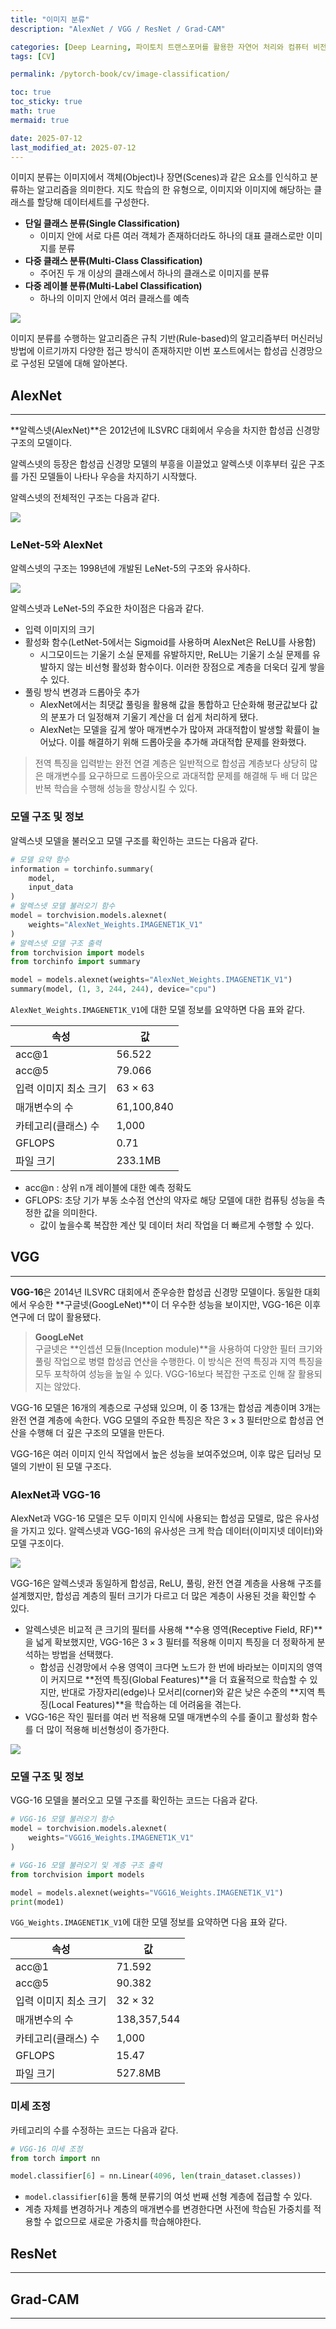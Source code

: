 ```yaml
---
title: "이미지 분류"
description: "AlexNet / VGG / ResNet / Grad-CAM"

categories: [Deep Learning, 파이토치 트랜스포머를 활용한 자연어 처리와 컴퓨터 비전 심층학습]
tags: [CV]

permalink: /pytorch-book/cv/image-classification/

toc: true
toc_sticky: true
math: true
mermaid: true

date: 2025-07-12
last_modified_at: 2025-07-12
---
```


이미지 분류는 이미지에서 객체(Object)나 장면(Scenes)과 같은 요소를 인식하고 분류하는 알고리즘을 의미한다. 지도 학습의 한 유형으로, 이미지와 이미지에 해당하는 클래스를 할당해 데이터세트를 구성한다.

- **단일 클래스 분류(Single Classification)**
    - 이미지 안에 서로 다른 여러 객체가 존재하더라도 하나의 대표 클래스로만 이미지를 분류
- **다중 클래스 분류(Multi-Class Classification)**
    - 주어진 두 개 이상의 클래스에서 하나의 클래스로 이미지를 분류
- **다중 레이블 분류(Multi-Label Classification)**
    - 하나의 이미지 안에서 여러 클래스를 예측

<img src="../assets/img/post/pytorch-book/image_classification.png">

이미지 분류를 수행하는 알고리즘은 규칙 기반(Rule-based)의 알고리즘부터 머신러닝 방법에 이르기까지 다양한 접근 방식이 존재하지만 이번 포스트에서는 합성곱 신경망으로 구성된 모델에 대해 알아본다.

## AlexNet
-------

**알렉스넷(AlexNet)**은 2012년에 ILSVRC 대회에서 우승을 차지한 합성곱 신경망 구조의 모델이다.

알렉스넷의 등장은 합성곱 신경망 모델의 부흥을 이끌었고 알렉스넷 이후부터 깊은 구조를 가진 모델들이 나타나 우승을 차지하기 시작했다.

알렉스넷의 전체적인 구조는 다음과 같다.

<img src="https://resources-public-blog.modulabs.co.kr/blog/prd/content/259481/Untitled-2.png">

### LeNet-5와 AlexNet

알렉스넷의 구조는 1998년에 개발된 LeNet-5의 구조와 유사하다.

<img src="https://upload.wikimedia.org/wikipedia/commons/thumb/c/cc/Comparison_image_neural_networks.svg/1280px-Comparison_image_neural_networks.svg.png">

알렉스넷과 LeNet-5의 주요한 차이점은 다음과 같다.

- 입력 이미지의 크기
- 활성화 함수(LetNet-5에서는 Sigmoid를 사용하며 AlexNet은 ReLU를 사용함)
    - 시그모이드는 기울기 소실 문제를 유발하지만, ReLU는 기울기 소실 문제를 유발하지 않는 비선형 활성화 함수이다. 이러한 장점으로 계층을 더욱더 깊게 쌓을 수 있다.
- 풀링 방식 변경과 드롭아웃 추가
    - AlexNet에서는 최댓값 풀링을 활용해 값을 통합하고 단순화해 평균값보다 값의 분포가 더 일정해져 기울기 계산을 더 쉽게 처리하게 됐다.
    - AlexNet는 모델을 깊게 쌓아 매개변수가 많아져  과대적합이 발생할 확률이 늘어났다. 이를 해결하기 위해 드롭아웃을 추가해 과대적합 문제를 완화했다.

> 전역 특징을 입력받는 완전 연결 계층은 일반적으로 합성곱 계층보다 상당히 많은 매개변수를 요구하므로 드롭아웃으로 과대적합 문제를 해결해 두 배 더 많은 반복 학습을 수행해 성능을 향상시킬 수 있다.

### 모델 구조 및 정보

알렉스넷 모델을 불러오고 모델 구조를 확인하는 코드는 다음과 같다.

```python
# 모델 요약 함수
information = torchinfo.summary(
    model,
    input_data
)
# 알렉스넷 모델 불러오기 함수
model = torchvision.models.alexnet(
    weights="AlexNet_Weights.IMAGENET1K_V1"
)
# 알렉스넷 모델 구조 출력
from torchvision import models
from torchinfo import summary

model = models.alexnet(weights="AlexNet_Weights.IMAGENET1K_V1")
summary(model, (1, 3, 244, 244), device="cpu")
```


`AlexNet_Weights.IMAGENET1K_V1`에 대한 모델 정보를 요약하면 다음 표와 같다.

|속성|값|
|----|----|
|acc@1|56.522|
|acc@5|79.066|
|입력 이미지 최소 크기|63 $\times$ 63|
|매개변수의 수|61,100,840|
|카테고리(클래스) 수|1,000|
|GFLOPS|0.71|
|파일 크기|233.1MB|

- acc@n : 상위 n개 레이블에 대한 예측 정확도
- GFLOPS: 초당 기가 부동 소수점 연산의 약자로 해당 모델에 대한 컴퓨팅 성능을 측정한 값을 의미한다.
    - 값이 높을수록 복잡한 계산 및 데이터 처리 작업을 더 빠르게 수행할 수 있다.


## VGG
-------

**VGG-16**은 2014년 ILSVRC 대회에서 준우승한 합성곱 신경망 모델이다. 동일한 대회에서 우승한 **구글넷(GoogLeNet)**이 더 우수한 성능을 보이지만, VGG-16은 이후 연구에 더 많이 활용됐다.

> **GoogLeNet**<br>
> 구글넷은 **인셉션 모듈(Inception module)**을 사용하여 다양한 필터 크기와 풀링 작업으로 병렬 합성곱 연산을 수행한다. 이 방식은 전역 특징과 지역 특징을 모두 포착하여 성능을 높일 수 있다. VGG-16보다 복잡한 구조로 인해 잘 활용되지는 않았다.

VGG-16 모델은 16개의 계층으로 구성돼 있으며, 이 중 13개는 합성곱 계층이며 3개는 완전 연결 계층에 속한다. VGG 모델의 주요한 특징은 작은 $3 \times 3$ 필터만으로 합성곱 연산을 수행해 더 깊은 구조의 모델을 만든다.

VGG-16은 여러 이미지 인식 작업에서 높은 성능을 보여주었으며, 이후 많은 딥러닝 모델의 기반이 된 모델 구조다.

### AlexNet과 VGG-16

AlexNet과 VGG-16 모델은 모두 이미지 인식에 사용되는 합성곱 모델로, 많은 유사성을 가지고 있다. 알렉스넷과 VGG-16의 유사성은 크게 학습 데이터(이미지넷 데이터)와 모델 구조이다.

<img src="../assets/img/post/pytorch-book/vgg_16.png">

VGG-16은 알렉스넷과 동일하게 합성곱, ReLU, 풀링, 완전 연결 계층을 사용해 구조를 설계했지만, 합성곱 계층의 필터 크기가 다르고 더 많은 계층이 사용된 것을 확인할 수 있다.

- 알렉스넷은 비교적 큰 크기의 필터를 사용해 **수용 영역(Receptive Field, RF)**을 넓게 확보했지만, VGG-16은 $3 \times 3$ 필터를 적용해 이미지 특징을 더 정확하게 분석하는 방법을 선택했다.
    - 합성곱 신경망에서 수용 영역이 크다면 노드가 한 번에 바라보는 이미지의 영역이 커지므로 **전역 특징(Global Features)**을 더 효율적으로 학습할 수 있지만, 반대로 가장자리(edge)나 모서리(corner)와 같은 낮은 수준의 **지역 특징(Local Features)**을 학습하는 데 어려움을 겪는다.
- VGG-16은 작인 필터를 여러 번 적용해 모델 매개변수의 수를 줄이고 활성화 함수를 더 많이 적용해 비선형성이 증가한다.

<img src="https://viso.ai/wp-content/uploads/2024/04/vgg-16.bak.png">

### 모델 구조 및 정보

VGG-16 모델을 불러오고 모델 구조를 확인하는 코드는 다음과 같다.

```python
# VGG-16 모델 불러오기 함수
model = torchvision.models.alexnet(
    weights="VGG16_Weights.IMAGENET1K_V1"
)

# VGG-16 모델 불러오기 및 계층 구조 출력
from torchvision import models

model = models.alexnet(weights="VGG16_Weights.IMAGENET1K_V1")
print(mode1)
```


`VGG_Weights.IMAGENET1K_V1`에 대한 모델 정보를 요약하면 다음 표와 같다.

|속성|값|
|----|----|
|acc@1|71.592|
|acc@5|90.382|
|입력 이미지 최소 크기|32 $\times$ 32|
|매개변수의 수|138,357,544|
|카테고리(클래스) 수|1,000|
|GFLOPS|15.47|
|파일 크기|527.8MB|

### 미세 조정

카테고리의 수를 수정하는 코드는 다음과 같다.

```python
# VGG-16 미세 조정
from torch import nn

model.classifier[6] = nn.Linear(4096, len(train_dataset.classes))
```

- `model.classifier[6]`을 통해 분류기의 여섯 번째 선형 계층에 접급할 수 있다. 
- 계층 자체를 변경하거나 계층의 매개변수를 변경한다면 사전에 학습된 가중치를 적용할 수 없으므로 새로운 가중치를 학습해야한다.


## ResNet
------

## Grad-CAM
-------
